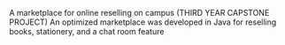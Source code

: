 A marketplace for online reselling on campus (THIRD YEAR CAPSTONE PROJECT)
An optimized marketplace was developed in Java for reselling books, stationery, and a chat room feature

